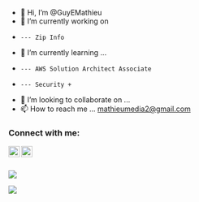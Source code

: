 - 👋 Hi, I’m @GuyEMathieu
- 👀 I’m currently working on
-     --- Zip Info
- 🌱 I’m currently learning ...
-     --- AWS Solution Architect Associate
-     --- Security +
- 💞️ I’m looking to collaborate on ...
- 📫 How to reach me ... mathieumedia2@gmail.com

### Connect with me:
[<a href="https://www.youtube.com/channel/UC5gj5asN6F6MmA2qMcDpUlQ" alt="youtube" target="_blank" ref="noreferer"><img align="left" alt="Youtube" width="22px" src="https://cdn.jsdelivr.net/npm/simple-icons@v3/icons/youtube.svg" /></a>][youtube]
[<a href="https://instagram.com/mathieumedia.official" alt="instagram" target="_blank" ref="noreferer"><img align="left" alt="Instagram" width="22px" src="https://cdn.jsdelivr.net/npm/simple-icons@v3/icons/instagram.svg" /></a>][instagram]

<br />
<br />
<!---
GuyEMathieu/GuyEMathieu is a ✨ special ✨ repository because its `README.md` (this file) appears on your GitHub profile.
You can click the Preview link to take a look at your changes.
--->
<p><img align="center" src="http://github-readme-stats.vercel.app/api/top-langs?username=guyemathieu&show_icons=true&locale=en&layount=compact&theme=gotham" /> </p>

<p><img align="center" src="http://github-readme-stats.vercel.app/api?username=guyemathieu&show_icons=true&theme=gotham" /> </p>



[youtube]: https://www.youtube.com/channel/UC5gj5asN6F6MmA2qMcDpUlQ
[instagram]: https://www.instagram.com/mathieumedia.official/
